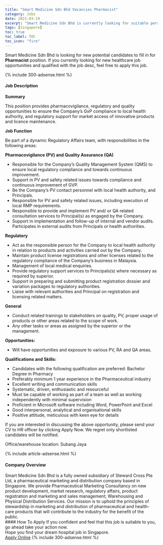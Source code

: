 ```yaml
---
title: "Smart Medicine Sdn Bhd Vacancies Pharmacist" 
category: Jobs 
date: 2021-03-19 
excerpt: "Smart Medicine Sdn Bhd is currently looking for suitable person to fill in the Pharmacist which positioned at Singapore" 
tags: [Singapore] 
toc: true 
toc_label: TOC 
toc_icon: "fire" 
--- 
```


<p>Smart Medicine Sdn Bhd is looking for new potential candidates to fill in for <b>Pharmacist</b> position. If you currently looking for new healthcare job opportunities and qualified with the job desc, feel free to apply this job.
</p>{% include 300-adsense.html %} 
<div><div><h4>Job Description</h4></div><div><div><span><div><p><strong>Summary</strong></p><p>This position provides pharmacovigilance, regulatory and quality opportunities to ensure the Company&#8217;s GxP compliance to local health authority, and regulatory support for market access of innovative products and licence maintenance.<strong>&#160;</strong></p><p><strong>Job Function</strong></p><p>Be part of a dynamic Regulatory Affairs team, with responsibilities in the following areas:</p><p><strong>Pharmacovigilance (PV) and Quality Assurance (QA)</strong></p><ul><li>Responsible for the Company&#8217;s Quality Management System (QMS) to ensure local regulatory compliance and towards continuous improvement.</li><li>Support in PV and safety related issues towards compliance and continuous improvement of GVP.</li><li>Be the Company&#8217;s PV contact personnel with local health authority, and Principals.</li><li>Responsible for PV and safety related issues, including execution of local RMP requirements.</li><li>Responsible to provide and implement PV and/ or QA related consultation services to Principal(s) as engaged by the Company.</li><li>Support in implementation and follow-up of internal and vendor audits. Participates in external audits from Principals or health authorities.</li></ul><p><strong>Regulatory</strong></p><ul><li>Act as the responsible person for the Company to local health authority in relation to products and activities carried out by the Company.</li><li>Maintain product license registrations and other licenses related to the regulatory compliance of the Company&#8217;s business in Malaysia.</li><li>Management of local medical enquiries.</li><li>Provide regulatory support services to Principals(s) where necessary as required by superior.</li><li>Support in preparing and submitting product registration dossier and variation packages to regulatory authorities.</li><li>Liaise with relevant authorities and Principal on registration and licensing related matters.</li></ul><p><strong>General</strong></p><ul><li>Conduct related trainings to stakeholders on quality, PV, proper usage of products or other areas related to the scope of work.</li><li>Any other tasks or areas as assigned by the superior or the management.<strong>&#160;</strong></li></ul><p><strong>Opportunities:</strong></p><ul><li>Will have opportunities and exposure to various PV, RA and QA areas.&#160;</li></ul><p><strong>Qualifications and Skills:</strong></p><ul><li>Candidates with the following qualification are preferred:&#160;Bachelor Degree in Pharmacy</li><li>Preferably minimum 1 year experience in the Pharmaceutical industry</li><li>Excellent writing and communication skills</li><li>Systematic, driven, enthusiastic and resourceful</li><li>Must be capable of working as part of a team as well as working independently with minimal supervision</li><li>Proficient in Microsoft software including Word, PowerPoint and Excel</li><li>Good interpersonal, analytical and organisational skills</li><li>Positive attitude, meticulous with keen eye for details</li></ul><p>If you are interested in discussing the above opportunity, please send your CV to HR officer by clicking Apply Now. We regret only shortlisted candidates will be notified.&#160;</p><p>Office/warehouse location: Subang Jaya</p></div></span></div></div></div> 
{% include article-adsense.html %} 
<div><div><h4>Company Overview</h4></div><div><div><span><div><div>
	Smart Medicine Sdn Bhd is a fully owned subsidiary of Steward Cross Pte Ltd, a pharmaceutical marketing and distribution company based in Singapore.&#160;We provide Pharmaceutical Marketing Consultancy on new product development, market research, regulatory affairs, product registration and marketing and sales management; Warehousing and Physical Distribution Services.&#160;Our mission is to uphold the principles of stewardship in marketing and distribution of pharmaceutical and health-care products that will contribute to the industry for the benefit of the public.</div></div></span></div></div></div> 
#### How To Apply 
If you confident and feel that this job is suitable to you, go ahead take your action now. <br/> 
Hope you find your dream hospital job in Singapore. <br/> 
<a href="https://www.jobstreet.com.my/en/job/pharmacist-8416357/origin/sg?jobId=jobstreet-sg-job-8416357" class="btn btn--warning" target="_blank" rel="nofollow noopenner">Apply Online</a> 
{% include 300-adsense.html %} 